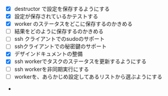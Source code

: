 - [x] destructor で設定を保存するようにする
- [x] 設定が保存されているかテストする
- [x] worker のステータスをどこに保存するのかきめる
- [ ] 結果をどのように保存するのかきめる
- [ ] ssh クライアントでのsudoのサポート
- [ ] sshクライアントでの秘密鍵のサポート
- [x] デザインドキュメントの整備
- [x] ssh workerでタスクのステータスを更新するようにする
- [ ] ssh workerを非同期実行にする
- [ ] workerを、あらかじめ設定してあるリストから選ぶようにする
- 
